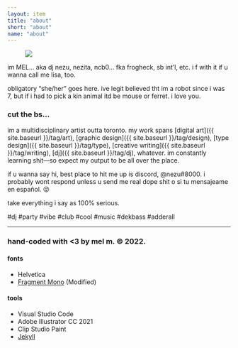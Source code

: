 ```yaml
---
layout: item
title: "about"
short: "about"
name: "about"
---
```


<!-- ## i’m MEL a canadian artist girl outa toronto making my first MANGA… 😊 play DJ… tweak bezier curve… take too much ADHDmeds… -->

<figure class="float right">
  <img src="{{ site.baseurl }}/assets/img/lisa.jpg">
</figure>

<!-- ### who? -->

im MEL… aka dj nezu, nezita, ncb0… fka frogheck, sb int’l, etc. i f with it if u wanna call me lisa, too.

obligatory “she/her” goes here. ive legit believed tht im a robot since i was 7, but if i had to pick a kin animal itd be mouse or ferret. i love you.

### cut the bs…

im a multidisciplinary artist outta toronto. my work spans [digital art]({{ site.baseurl }}/tag/art), [graphic design]({{ site.baseurl }}/tag/design), [type design]({{ site.baseurl }}/tag/type), [creative writing]({{ site.baseurl }}/tag/writing), [dj]({{ site.baseurl }}/tag/dj), whatever. im constantly learning shit—so expect my output to be all over the place.

if u wanna say hi, best place to hit me up is discord, @nezu#8000. i probably wont respond unless u send me real dope shit o si tu mensajeame en español. 😜

take everything i say as 100% serious.

#dj #party #vibe #club #cool #music #dekbass #adderall

<hr style="clear:none" />

<!-- * * * -->

<!-- ## nezu.world -->

<h3 style="margin-bottom:0.5em">
  hand-coded with <3 by mel m. &copy; 2022.
</h3>

#### fonts
- Helvetica
- [Fragment Mono](https://github.com/weiweihuanghuang/fragment-mono) (Modified)

#### tools
- Visual Studio Code
- Adobe Illustrator CC 2021
- Clip Studio Paint
- [Jekyll](http://jekyllrb.com)

<!-- * * *

#### my buddies

<a class="banner clean" href="http://yogurt200.com">
  <img class="banner" src="{{ site.baseurl }}/assets/banner/sofa.png">
</a>
<a class="banner clean" href="http://pluslorem.wiki">
  <img class="banner" src="{{ site.baseurl }}/assets/banner/osa.png">
</a>
<a class="banner clean" href="https://melliebell.neocities.org/">
  <img class="banner" src="{{ site.baseurl }}/assets/banner/mellie.png">
</a>
<a class="banner clean" href="https://razerek.com">
  <img class="banner" src="{{ site.baseurl }}/assets/banner/razerek.gif">
</a>
<a class="banner clean" href="https://teamcpu.neocities.org/">
  <img class="banner" src="{{ site.baseurl }}/assets/banner/lyla.png">
</a> -->